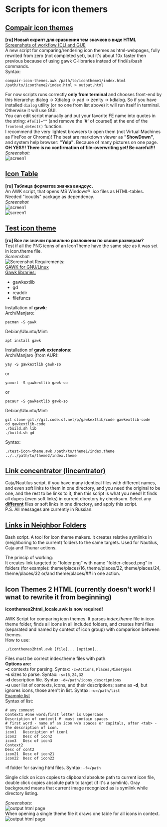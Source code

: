 # Scripts for icon themers

## [Compair icon themes](compair-icon-themes.awk)
**[ru] Новый скрипт для сравнения тем значков в виде HTML**<br>
[Screenshots of workflow (CLI and GUI)](screenshots_cit/README.md)<br>
A new script for comparing/rendering icon themes as html-webpages, fully rewrited from zero (not completed yet), but it's about 10x faster then previous because of using gawk C-libraries instead of find/ls/bash commands.<br>
Syntax:<br>
```
compair-icon-themes.awk /path/to/icontheme1/index.html /path/to/icontheme2/index.html > output.html
```
For now scripts runs correctly **only from terminal** and chooses front-end by this hierarchy: dialog -> Xdialog -> yad -> zenity -> kdialog. So if you have installed `dialog` utility (or no one from list above) it will run itself in terminal. Otherwise it will use GUI.<br>
You can edit script manually and put your favorite FE name into quotes in the string: `#fe[1]=""` (and remove the '#' of course!) at the end of the `frontend_detect()` function.<br>
I recommend the very lightest browsers to open them (not Virtual Machines as FireFox or Chrome)! The best are markdown viewer as **"ShowDown"**, and system help browser: **"Yelp"**. Because of many pictures on one page.<br>
**OH YES!!! There is no confirmation of file-overwriting yet! Be careful!!!**<br>
*Screenshot:*<br>
![screen1](compair-icon-themes.png)<br>
 

## [Icon Table](icontable.awk)
**[ru] Таблица форматов значка виндоус.**<br>
An AWK script, that opens MS Windows® *.ico* files as HTML-tables.<br>
Needed "icoutils" package as dependency.<br>
*Screenshot*<br>
![screen1](./icontable_muz.png "folder-music")<br>
![screen1](./icontable_foxit.png "foxit reader")

## [Test icon theme](test-icon-theme.awk)
**[ru] Все ли значки правильно разложены по своим размерам?**<br>
Test if all the PNG icons of an IconTheme have the same size as it was set in icon.theme file.<br>
*Screenshot:*<br>
![Screenshot](test-icon-theme.png)
Requirements:<br>
[GAWK for GNU/Linux](https://www.gnu.org/software/gawk/)<br>
[Gawk libraries:](https://sourceforge.net/projects/gawkextlib/files/)
* gawkextlib
* gd
* readdir
* filefuncs

Installation of **gawk**:<br>
Arch/Manjaro:
```
pacman -S gawk
```
Debian/Ubuntu/Mint:
```
apt install gawk
```
Installation of **gawk extensions**:<br>
Arch/Manjaro (from AUR):
```
yay -S gawkextlib gawk-so
```
or
```
yaourt -S gawkextlib gawk-so
```
or
```
pacaur -S gawkextlib gawk-so
```

Debian/Ubuntu/Mint:
```
git clone git://git.code.sf.net/p/gawkextlib/code gawkextlib-code
cd gawkextlib-code
./build.sh lib
./build.sh gd
```

Syntax:
```
./test-icon-theme.awk /path/to/theme1/index.theme ../../path/to/theme2/index.theme
```
## [Link concentrator (lincentrator)](lincentrator.sh)
Caja/Nautilus script. if you have many identical files with different names, and even soft links to them in one directory, and you need the original to be one, and the rest to be links to it, then this script is what you need! It finds all dupes (even soft links) in current directory by checksum. Select any **<u>different</u>** files or soft links in one directory, and apply this script.<br>P.S. All messages are currently in Russian.

## [Links in Neighbor Folders](link_in_nb_folders.sh)
Bash script. A tool for icon theme makers. it creates relative symlinks in (neighboring to the current) folders to the same targets. Used for Nautilus, Caja and Thunar actions.

The princip of working:<br>
It creates link targeted to "folder.png" with name "folder-closed.png" in folders (for example): theme/places/16, theme/places/22, theme/places/24, theme/places/32 or/and theme/places/## in one action.

## Icon Themes 2 HTML (currently doesn't work! I wnat to rewrite it from beginning)

**iconthemes2html_locale.awk is now required!**

AWK Script for comparing icon themes. It parses *index.theme* file in icon theme folder, finds all icons in all included folders, and creates html files (separated and named by context of icon group) with comparison between themes.<br>How to use:
```
./iconthemes2html.awk [file]... [option]...
```

Files must be correct index.theme files with path.
<br>**Options are:**<br>
**-c** contexts for parsing. Syntax: `-c=Actions,Places,MimeTypes`<br>
**-s** sizes to parse. Syntax: `-s=16,24,32`<br>
**-d** description file. Syntax: `-d=/path/icons_descripnions`<br>
**-u** user list of contexts, icons, and their descriptions; same as **-d**, but ignores icons, those aren't in list. Syntax: `-u=/path/list`<br>
[Example list](icons_descriptions)<br>
Syntax of list:<br>

```
# any comment
Context1 #one word;first letter is Uppercase
Description of context1 #  must contain spaces
# first word - name of an icon w/o spaces or capitals, after <tab> - the description of icon.
icon1	Description of icon1
icon2	Desc of icon2
icon3	Desc of icon3
Context2
Desc of cont2
icon21	Desc of icon21
icon22	Desc of icon22
```

**-f** folder for saving html files. Syntax: `-f=/path`<br>

Single click on icon copies to clipboard absolute path to current icon file, double click copies absolute path to target (if it's a symlink).
Gray background means that current image recognized as is symlink while directory listing.<br>

*Screenshots:*<br>
![output html page](ith2html.png)<br>
When opening a single theme file it draws one table for all icons in context.<br>
![output html page](ith2html_single.png)